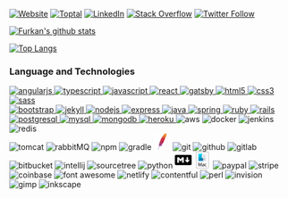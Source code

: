 [![Website](https://img.shields.io/website?down_color=red&down_message=down&label=furknyavuz.com&style=for-the-badge&up_color=green&up_message=up&url=https%3A%2F%2Ffurknyavuz.com)](https://furknyavuz.com)
[![Toptal](https://img.shields.io/badge/Toptal-Furkan%20Yavuz-204ECF?style=for-the-badge&logo=toptal)](https://www.toptal.com/resume/furkan-yavuz#work-with-only-honest-architects)
[![LinkedIn](https://img.shields.io/badge/LinkedIn-Furkan%20Yavuz-0077B5?style=for-the-badge&logo=linkedin)](https://www.linkedin.com/in/furkanyavuz)
[![Stack Overflow](https://img.shields.io/badge/Stack%20Overflow-Furkan%20Yavuz-FE7A16?style=for-the-badge&logo=stackoverflow)](https://stackoverflow.com/users/4988996/furkan-yavuz)
[![Twitter Follow](https://img.shields.io/twitter/follow/furknyavuz?color=1DA1F2&logo=twitter&style=for-the-badge)](https://twitter.com/intent/follow?screen_name=furknyavuz)


[![Furkan's github stats](https://github-readme-stats.vercel.app/api?username=furknyavuz&count_private=true&show_icons=true&theme=dark)](https://furknyavuz.com)

[![Top Langs](https://github-readme-stats.vercel.app/api/top-langs/?username=furknyavuz&count_private=true&theme=dark)](https://furknyavuz.com)

### Language and Technologies

<p align="left">
	<a href="https://github.com/angular">
		<img src="https://avatars0.githubusercontent.com/u/139426?s=200&v=4" alt="angularjs" width="30" height="30"/> 
	</a>
	<a href="https://www.typescriptlang.org">
		<img src="https://devicons.github.io/devicon/devicon.git/icons/typescript/typescript-original.svg" alt="typescript" width="30" height="30"/> 
	</a>
	<a href="https://en.wikipedia.org/wiki/JavaScript">
		<img src="https://devicons.github.io/devicon/devicon.git/icons/javascript/javascript-original.svg" alt="javascript" width="30" height="30"/> 
	</a>
	<a href="https://github.com/facebook/react">
		<img src="https://devicons.github.io/devicon/devicon.git/icons/react/react-original.svg" alt="react" width="30" height="30"/> 
	</a>
	<a href="https://github.com/gatsbyjs/gatsby">
		<img src="https://www.vectorlogo.zone/logos/gatsbyjs/gatsbyjs-icon.svg" alt="gatsby" width="30" height="30"/> 
	</a>
	<a href="https://en.wikipedia.org/wiki/HTML">
		<img src="https://upload.wikimedia.org/wikipedia/commons/thumb/6/61/HTML5_logo_and_wordmark.svg/120px-HTML5_logo_and_wordmark.svg.png" alt="html5" width="30" height="30"/> 
	</a>
	<a href="https://en.wikipedia.org/wiki/CSS">
		<img src="" alt="css3" width="30" height="30"/> 
	</a>
	<a href="https://github.com/sass/sass">
		<img src="https://camo.githubusercontent.com/d9ac5c4a159b0548b3c25ee46ff5aa20f7c9fb348f74c2af1ed4e06e121325ff/68747470733a2f2f7261776769742e636f6d2f736173732f736173732d736974652f6d61737465722f736f757263652f6173736574732f696d672f6c6f676f732f6c6f676f2e737667" alt="sass" width="30" height="30"/> 
	</a>
	<br/>
	<a href="https://github.com/twbs/bootstrap">
		<img src="https://devicons.github.io/devicon/devicon.git/icons/bootstrap/bootstrap-plain.svg" alt="bootstrap" width="30" height="30"/> 
	</a>
	<a href="https://github.com/jekyll/jekyll">
		<img src="https://www.vectorlogo.zone/logos/jekyllrb/jekyllrb-icon.svg" alt="jekyll" width="30" height="30"/> 
	</a>
	<a href="https://github.com/nodejs/node">
		<img src="https://camo.githubusercontent.com/720ed473d178f9380291709d2223860ade4f3c7bc368e3fea1ad057b8dc9c6f5/68747470733a2f2f6e6f64656a732e6f72672f7374617469632f696d616765732f6c6f676f2d6c696768742e737667" alt="nodejs" width="30" height="30"/> 
	</a>
	<a href="https://github.com/expressjs/express">
		<img src="https://devicons.github.io/devicon/devicon.git/icons/express/express-original.svg" alt="express" width="30" height="30"/> 
	</a>
	<a href="https://www.oracle.com/java">
		<img src="https://devicons.github.io/devicon/devicon.git/icons/java/java-original.svg" alt="java" width="30" height="30"/> 
	</a>
	<a href="https://spring.io">
		<img src="https://www.vectorlogo.zone/logos/springio/springio-icon.svg" alt="spring" width="30" height="30"/> 
	</a>
	<a href="https://github.com/ruby/ruby">
		<img src="https://www1.assets.heroku.com/assets/home/icons/langs/ruby_2x-b90e2b05e6969627e800305983ba7b8b9d027134786ecf09cb6676a3fd6ad5c3.png" alt="ruby" width="30" height="30"/> 
	</a>
	<a href="https://github.com/rails/rails">
		<img src="https://devicons.github.io/devicon/devicon.git/icons/rails/rails-original-wordmark.svg" alt="rails" width="30" height="30"/> 
	</a>
	<br/>
	<a href="https://www.postgresql.org">
		<img src="https://www.postgresql.org/media/img/about/press/elephant.png" alt="postgresql" width="30" height="30"/> 
	</a>
	<a href="https://www.mysql.com">
		<img src="https://devicons.github.io/devicon/devicon.git/icons/mysql/mysql-original.svg" alt="mysql" width="30" height="30"/> 
	</a>
	<a href="https://github.com/mongodb/mongo">
		<img src="https://devicons.github.io/devicon/devicon.git/icons/mongodb/mongodb-original.svg" alt="mongodb" width="30" height="30"/> 
	</a>
	<a href="https://heroku.com">
		<img src="https://devicons.github.io/devicon/devicon.git/icons/heroku/heroku-original.svg" alt="heroku" width="30" height="30"/> 
	</a>
	<img src="https://devicons.github.io/devicon/devicon.git/icons/amazonwebservices/amazonwebservices-original.svg" alt="aws" width="30" height="30"/> 
	<img src="https://devicons.github.io/devicon/devicon.git/icons/docker/docker-original.svg" alt="docker" width="30" height="30"/> 
	<img src="https://www.vectorlogo.zone/logos/jenkins/jenkins-icon.svg" alt="jenkins" width="30" height="30"/> 
	<img src="https://devicons.github.io/devicon/devicon.git/icons/redis/redis-original.svg" alt="redis" width="30" height="30"/> 
	<br/>
	<img src="https://devicons.github.io/devicon/devicon.git/icons/tomcat/tomcat-line.svg" alt="tomcat" width="30" height="30"/> 
	<img src="https://www.vectorlogo.zone/logos/rabbitmq/rabbitmq-icon.svg" alt="rabbitMQ" width="30" height="30"/> 
	<img src="https://devicons.github.io/devicon/devicon.git/icons/npm/npm-original-wordmark.svg" alt="npm" width="30" height="30"/> 
	<img src="https://devicons.github.io/devicon/devicon.git/icons/gradle/gradle-plain.svg" alt="gradle" width="30" height="30"/> 
	<img src="https://raw.githubusercontent.com/github/explore/80688e429a7d4ef2fca1e82350fe8e3517d3494d/topics/maven/maven.png" alt="maven" width="30" height="30"/> 
	<img src="https://www.vectorlogo.zone/logos/git-scm/git-scm-icon.svg" alt="git" width="30" height="30"/> 
	<img src="https://devicons.github.io/devicon/devicon.git/icons/github/github-original.svg" alt="github" width="30" height="30"/> 
	<img src="https://devicons.github.io/devicon/devicon.git/icons/gitlab/gitlab-original.svg" alt="gitlab" width="30" height="30"/> 
	<br/>
	<img src="https://devicons.github.io/devicon/devicon.git/icons/bitbucket/bitbucket-original.svg" alt="bitbucket" width="30" height="30"/> 
	<img src="https://devicons.github.io/devicon/devicon.git/icons/intellij/intellij-original.svg" alt="intellij" width="30" height="30"/> 
	<img src="https://devicons.github.io/devicon/devicon.git/icons/sourcetree/sourcetree-original.svg" alt="sourcetree" width="30" height="30"/> 
	<img src="https://devicons.github.io/devicon/devicon.git/icons/python/python-original.svg" alt="python" width="30" height="30"/> 
	<img src="https://raw.githubusercontent.com/github/explore/80688e429a7d4ef2fca1e82350fe8e3517d3494d/topics/markdown/markdown.png" alt="markdown" width="30" height="30"/> 
	<img src="https://raw.githubusercontent.com/github/explore/80688e429a7d4ef2fca1e82350fe8e3517d3494d/topics/macos/macos.png" alt="macos" width="30" height="30"/> 
	<img src="https://avatars1.githubusercontent.com/u/476675?s=200&v=4" alt="paypal" width="30" height="30"/> 
	<img src="https://avatars3.githubusercontent.com/u/856813?s=200&v=4" alt="stripe" width="30" height="30"/> 
	<br/>
	<img src="https://avatars3.githubusercontent.com/u/1885080?s=200&v=4" alt="coinbase" width="30" height="30"/> 
	<img src="https://avatars1.githubusercontent.com/u/1505683?s=200&v=4" alt="font awesome" width="30" height="30"/> 
	<img src="https://avatars0.githubusercontent.com/u/7892489?s=200&v=4" alt="netlify" width="30" height="30"/> 
	<img src="https://avatars0.githubusercontent.com/u/472182?s=200&v=4" alt="contentful" width="30" height="30"/> 
	<img src="https://avatars2.githubusercontent.com/u/3585411?s=200&v=4" alt="perl" width="30" height="30"/> 
	<img src="https://www.vectorlogo.zone/logos/invisionapp/invisionapp-icon.svg" alt="invision" width="30" height="30"/> 
	<img src="https://devicons.github.io/devicon/devicon.git/icons/gimp/gimp-original.svg" alt="gimp" width="30" height="30"/> 
	<img src="https://devicons.github.io/devicon/devicon.git/icons/inkscape/inkscape-original.svg" alt="inkscape" width="30" height="30"/> 
</p>

